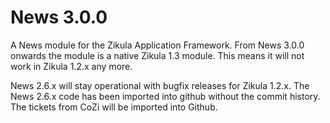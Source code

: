 News 3.0.0
==========

A News module for the Zikula Application Framework. From News 3.0.0 onwards the module is a native Zikula 1.3 module. This means it will not work in Zikula 1.2.x any more.

News 2.6.x will stay operational with bugfix releases for Zikula 1.2.x.
The News 2.6.x code has been imported into github without the commit history.
The tickets from CoZi will be imported into Github.